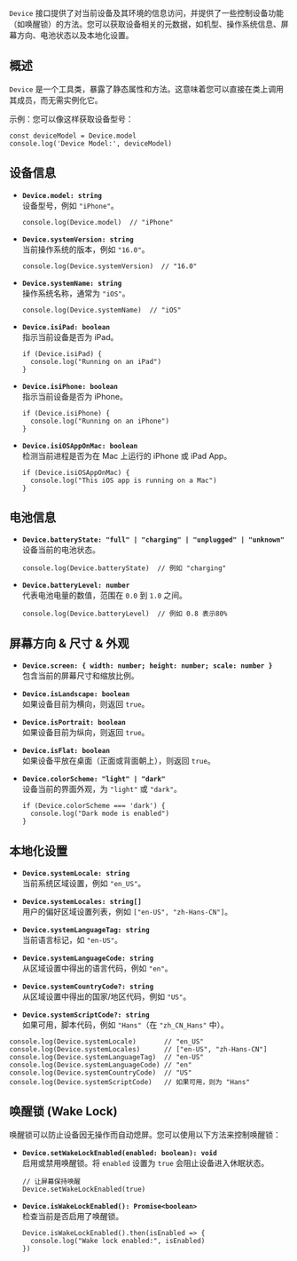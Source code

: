 `Device` 接口提供了对当前设备及其环境的信息访问，并提供了一些控制设备功能（如唤醒锁）的方法。您可以获取设备相关的元数据，如机型、操作系统信息、屏幕方向、电池状态以及本地化设置。

## 概述

`Device` 是一个工具类，暴露了静态属性和方法。这意味着您可以直接在类上调用其成员，而无需实例化它。

示例：您可以像这样获取设备型号：
```tsx
const deviceModel = Device.model
console.log('Device Model:', deviceModel)
```

## 设备信息

- **`Device.model: string`**  
  设备型号，例如 `"iPhone"`。  
  ```tsx
  console.log(Device.model)  // "iPhone"
  ```

- **`Device.systemVersion: string`**  
  当前操作系统的版本，例如 `"16.0"`。  
  ```tsx
  console.log(Device.systemVersion)  // "16.0"
  ```

- **`Device.systemName: string`**  
  操作系统名称，通常为 `"iOS"`。  
  ```tsx
  console.log(Device.systemName)  // "iOS"
  ```

- **`Device.isiPad: boolean`**  
  指示当前设备是否为 iPad。  
  ```tsx
  if (Device.isiPad) {
    console.log("Running on an iPad")
  }
  ```

- **`Device.isiPhone: boolean`**  
  指示当前设备是否为 iPhone。  
  ```tsx
  if (Device.isiPhone) {
    console.log("Running on an iPhone")
  }
  ```

- **`Device.isiOSAppOnMac: boolean`**  
  检测当前进程是否为在 Mac 上运行的 iPhone 或 iPad App。  
  ```tsx
  if (Device.isiOSAppOnMac) {
    console.log("This iOS app is running on a Mac")
  }
  ```

## 电池信息

- **`Device.batteryState: "full" | "charging" | "unplugged" | "unknown"`**  
  设备当前的电池状态。  
  ```tsx
  console.log(Device.batteryState)  // 例如 "charging"
  ```

- **`Device.batteryLevel: number`**  
  代表电池电量的数值，范围在 `0.0` 到 `1.0` 之间。  
  ```tsx
  console.log(Device.batteryLevel)  // 例如 0.8 表示80%
  ```

## 屏幕方向 & 尺寸 & 外观

- **`Device.screen: { width: number; height: number; scale: number }`**  
  包含当前的屏幕尺寸和缩放比例。

- **`Device.isLandscape: boolean`**  
  如果设备目前为横向，则返回 `true`。

- **`Device.isPortrait: boolean`**  
  如果设备目前为纵向，则返回 `true`。

- **`Device.isFlat: boolean`**  
  如果设备平放在桌面（正面或背面朝上），则返回 `true`。

- **`Device.colorScheme: "light" | "dark"`**  
  设备当前的界面外观，为 `"light"` 或 `"dark"`。  
  ```tsx
  if (Device.colorScheme === 'dark') {
    console.log("Dark mode is enabled")
  }
  ```

## 本地化设置

- **`Device.systemLocale: string`**  
  当前系统区域设置，例如 `"en_US"`。

- **`Device.systemLocales: string[]`**  
  用户的偏好区域设置列表，例如 `["en-US", "zh-Hans-CN"]`。

- **`Device.systemLanguageTag: string`**  
  当前语言标记，如 `"en-US"`。

- **`Device.systemLanguageCode: string`**  
  从区域设置中得出的语言代码，例如 `"en"`。

- **`Device.systemCountryCode?: string`**  
  从区域设置中得出的国家/地区代码，例如 `"US"`。

- **`Device.systemScriptCode?: string`**  
  如果可用，脚本代码，例如 `"Hans"`（在 `"zh_CN_Hans"` 中）。

```tsx
console.log(Device.systemLocale)       // "en_US"
console.log(Device.systemLocales)      // ["en-US", "zh-Hans-CN"]
console.log(Device.systemLanguageTag)  // "en-US"
console.log(Device.systemLanguageCode) // "en"
console.log(Device.systemCountryCode)  // "US"
console.log(Device.systemScriptCode)   // 如果可用，则为 "Hans"
```

## 唤醒锁 (Wake Lock)

唤醒锁可以防止设备因无操作而自动熄屏。您可以使用以下方法来控制唤醒锁：

- **`Device.setWakeLockEnabled(enabled: boolean): void`**  
  启用或禁用唤醒锁。将 `enabled` 设置为 `true` 会阻止设备进入休眠状态。
  ```tsx
  // 让屏幕保持唤醒
  Device.setWakeLockEnabled(true)
  ```

- **`Device.isWakeLockEnabled(): Promise<boolean>`**  
  检查当前是否启用了唤醒锁。
  ```tsx
  Device.isWakeLockEnabled().then(isEnabled => {
    console.log("Wake lock enabled:", isEnabled)
  })
  ```
